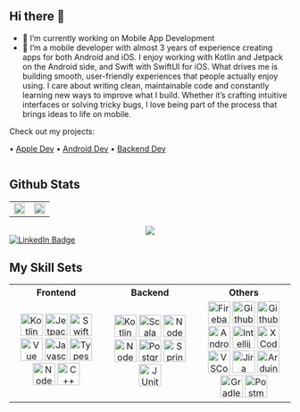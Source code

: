 ## Hi there 👋
- 🔭 I’m currently working on Mobile App Development
- 🌱 I’m a mobile developer with almost 3 years of experience creating apps for both Android and iOS. I enjoy working with Kotlin and Jetpack on the Android side, and Swift with SwiftUI for iOS. What drives me is building smooth, user-friendly experiences that people actually enjoy using. I care about writing clean, maintainable code and constantly learning new ways to improve what I build. Whether it’s crafting intuitive interfaces or solving tricky bugs, I love being part of the process that brings ideas to life on mobile.

Check out my projects:

• [Apple Dev](https://github.com/apple-dev-studio)
• [Android Dev](https://github.com/android-dev-studio)
• [Backend Dev](https://github.com/backend-dev-studio)

<!--
**itsmeRonjie/itsmeRonjie** is a ✨ _special_ ✨ repository because its `README.md` (this file) appears on your GitHub profile.

Here are some ideas to get you started:

- 👯 I’m looking to collaborate on ...
- 🤔 I’m looking for help with ...
- 💬 Ask me about ...
- 📫 How to reach me: ...
- 😄 Pronouns: ...
- ⚡ Fun fact: ...
-->


<img src="https://komarev.com/ghpvc/?username=itsmeRonjie&style=flat-square&color=blue" alt=""/>

## Github Stats
<table>
  <tr>
    <td>
      <img src="https://github-readme-stats.vercel.app/api?username=itsmeRonjie&theme=monokai&show_icons=true&hide_border=false&count_private=true" width="100%"/>
    </td>
    <td >
    <img src="https://github-readme-streak-stats.herokuapp.com/?user=itsmeRonjie&theme=monokai&hide_border=false" width="100%" />
    </td>
  </tr>
</table>
<div align="center">
  <img src="https://github-readme-stats.vercel.app/api/top-langs/?username=itsmeRonjie&theme=monokai&show_icons=true&hide_border=false"/>
</div>

<div id="badges">
  <a href="https://www.linkedin.com/in/ronjiemanon">
    <img src="https://img.shields.io/badge/LinkedIn-blue?style=for-the-badge&logo=linkedin&logoColor=white" alt="LinkedIn Badge"/>
  </a>
</div>

## My Skill Sets
<table align="center" width="100%">
  <tr>
    <th width="33%">Frontend</th>
    <th width="33%">Backend</th>
    <th width="33%">Others</th>
  </tr>
  <tr>
  <td align="center" width="33.3%">
    <img src="https://cdn.jsdelivr.net/gh/devicons/devicon@latest/icons/kotlin/kotlin-original.svg" title="Kotlin" alt="Kotlin" width="40" height="40" />
    <img src="https://cdn.jsdelivr.net/gh/devicons/devicon@latest/icons/jetpackcompose/jetpackcompose-original.svg" title="JetpackCompose" alt="JetpackCompose" width="40" height="40" />
    <img src="https://cdn.jsdelivr.net/gh/devicons/devicon@latest/icons/swift/swift-original.svg" title="Swift" alt="Swift" width="40" height="40" />
    <img src="https://cdn.jsdelivr.net/gh/devicons/devicon@latest/icons/vuejs/vuejs-original.svg" title="Vue" alt="Vue" width="40" height="40" />
    <img src="https://cdn.jsdelivr.net/gh/devicons/devicon@latest/icons/javascript/javascript-original.svg" title="Javascript" alt="Javascript" width="40" height="40" />
    <img src="https://cdn.jsdelivr.net/gh/devicons/devicon@latest/icons/typescript/typescript-original.svg" title="Typescript" alt="Typescript" width="40" height="40" />
    <img src="https://cdn.jsdelivr.net/gh/devicons/devicon@latest/icons/nodejs/nodejs-original-wordmark.svg" title="NodeJS" alt="NodeJS" width="40" height="40" />
    <img src="https://cdn.jsdelivr.net/gh/devicons/devicon@latest/icons/cplusplus/cplusplus-original.svg" title="C++" alt="C++" width="40" height="40" />       
  </td>
  <td align="center" width="33.3%">
    <img src="https://cdn.jsdelivr.net/gh/devicons/devicon@latest/icons/kotlin/kotlin-original.svg" title="Kotlin" alt="Kotlin" width="40" height="40" />
    <img src="https://cdn.jsdelivr.net/gh/devicons/devicon@latest/icons/scala/scala-original.svg" title="Scala" alt="Scala" width="40" height="40" />
    <img src="https://cdn.jsdelivr.net/gh/devicons/devicon@latest/icons/nodejs/nodejs-original-wordmark.svg" title="NodeJS" alt="NodeJS" width="40" height="40" />
    <img src="https://cdn.jsdelivr.net/gh/devicons/devicon@latest/icons/java/java-original.svg" title="NodeJS" alt="NodeJS" width="40" height="40" />
    <img src="https://cdn.jsdelivr.net/gh/devicons/devicon@latest/icons/postgresql/postgresql-original.svg" title="PostgreSQL" alt="PostgreSQL" width="40" height="40" />
    <img src="https://cdn.jsdelivr.net/gh/devicons/devicon@latest/icons/spring/spring-original.svg" title="Spring" alt="Spring" width="40" height="40" />
    <img src="https://cdn.jsdelivr.net/gh/devicons/devicon@latest/icons/junit/junit-original-wordmark.svg" title="JUnit" alt="JUnit" width="40" height="40" />
  </td>
  <td align="center" width="33.3%">
    <img src="https://cdn.jsdelivr.net/gh/devicons/devicon@latest/icons/firebase/firebase-original.svg" title="Firebase" alt="Firebase" width="40" height="40" />
    <img src="https://cdn.jsdelivr.net/gh/devicons/devicon@latest/icons/github/github-original.svg" title="Github" alt="Github" width="40" height="40" />
    <img src="https://cdn.jsdelivr.net/gh/devicons/devicon@latest/icons/gitlab/gitlab-original.svg" title="Gitlab" alt="Github" width="40" height="40" />    
    <img src="https://cdn.jsdelivr.net/gh/devicons/devicon@latest/icons/androidstudio/androidstudio-original.svg" title="AndroidStudio" alt="AndroidStudio" width="40" height="40" />
    <img src="https://cdn.jsdelivr.net/gh/devicons/devicon@latest/icons/intellij/intellij-original.svg" title="Intellij" alt="Intellij" width="40" height="40" />
    <img src="https://cdn.jsdelivr.net/gh/devicons/devicon@latest/icons/xcode/xcode-original.svg" title="XCode" alt="XCode" width="40" height="40" />
    <img src="https://cdn.jsdelivr.net/gh/devicons/devicon@latest/icons/vscode/vscode-original.svg" title="VSCode" alt="VSCode" width="40" height="40" />
    <img src="https://cdn.jsdelivr.net/gh/devicons/devicon@latest/icons/jira/jira-original.svg" title="Jira" alt="Jira" width="40" height="40" />
    <img src="https://cdn.jsdelivr.net/gh/devicons/devicon@latest/icons/arduino/arduino-original.svg" title="Arduino" alt="Arduino" width="40" height="40" />
    <img src="https://cdn.jsdelivr.net/gh/devicons/devicon@latest/icons/gradle/gradle-original.svg" title="Gradle" alt="Gradle" width="40" height="40" />
    <img src="https://cdn.jsdelivr.net/gh/devicons/devicon@latest/icons/postman/postman-original.svg" title="Postman" alt="Postman" width="40" height="40" />                       
  </td>
</tr>
</table>


